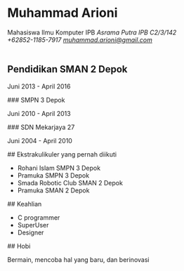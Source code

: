 # Muhammad Arioni
Mahasiswa Ilmu Komputer IPB *Asrama Putra IPB C2/3/142<br>+62852-1185-7917 muhammad.arioni@gmail.com*
	<br>
	<br>
## Pendidikan SMAN 2 Depok
<p>Juni 2013 - April 2016</p>
### SMPN 3 Depok
<p>Juni 2010 - April 2013</p>
### SDN Mekarjaya 27
<p>Juni 2004 - April 2010</p>	
## Ekstrakulikuler yang pernah diikuti
	<ul>
	<li>Rohani Islam SMPN 3 Depok</li>
	<li>Pramuka SMPN 3 Depok</li>
	<li>Smada Robotic Club SMAN 2 Depok</li>
	<li>Pramuka SMAN 2 Depok</li>
	</ul>
## Keahlian
	<ul>
	<li>C programmer</li>
	<li>SuperUser</li>
	<li>Designer</li>
	</ul>
## Hobi
	<p>Bermain, mencoba hal yang baru, dan berinovasi</p>
	<body>
</html>
